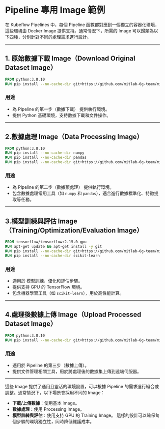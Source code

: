 # Pipeline 專用 Image 範例

在 Kubeflow Pipelines 中，每個 Pipeline 函數都對應到一個獨立的容器化環境，這些環境由 Docker Image 提供支持。通常情況下，所需的 Image 可以歸類為以下四種，分別針對不同的處理需求進行設計。

---
## 1. 原始數據下載 Image（Download Original Dataset Image）

```dockerfile
FROM python:3.8.10
RUN pip install --no-cache-dir git+https://github.com/mitlab-6g-team/mitlab-aiml-tools.git@v1.1.1
```
### 用途
* 為 Pipeline 的第一步（數據下載） 提供執行環境。
* 提供 Python 基礎環境，支持數據下載和文件操作。

---
## 2.數據處理 Image（Data Processing Image）

```dockerfile
FROM python:3.8.10
RUN pip install --no-cache-dir numpy
RUN pip install --no-cache-dir pandas
RUN pip install --no-cache-dir git+https://github.com/mitlab-6g-team/mitlab-aiml-tools.git@v1.1.1
```
### 用途
* 為 Pipeline 的第二步（數據預處理） 提供執行環境。
* 包含數據處理常用工具（如 ```numpy``` 和 ```pandas```），適合進行數據標準化、特徵提取等任務。

---
## 3.模型訓練與評估 Image（Training/Optimization/Evaluation Image）

```dockerfile
FROM tensorflow/tensorflow:2.15.0-gpu
RUN apt-get update && apt-get install -y git
RUN pip install --no-cache-dir git+https://github.com/mitlab-6g-team/mitlab-aiml-tools.git@v1.1.1
RUN pip install --no-cache-dir scikit-learn
```
### 用途
* 適用於 模型訓練、優化和評估步驟。
* 提供支持 GPU 的 TensorFlow 環境。
* 包含機器學習工具（如 ```scikit-learn```），用於高性能計算。

---

## 4.處理後數據上傳 Image（Upload Processed Dataset Image）

```dockerfile
FROM python:3.8.10
RUN pip install --no-cache-dir git+https://github.com/mitlab-6g-team/mitlab-aiml-tools.git@v1.1.1
```
### 用途
* 適用於 Pipeline 的第三步（數據上傳）。
* 提供文件管理相關工具，用於將處理後的數據集上傳到遠端伺服器。

---
這些 Image 提供了通用且靈活的環境設置，可以根據 Pipeline 的需求進行組合或調整。通常情況下，以下場景會採用不同的 Image：

* **下載/上傳數據**：使用基本 Image。
* **數據處理**：使用 Processing Image。
* **模型訓練與評估**：使用支持 GPU 的 Training Image。
這樣的設計可以確保每個步驟的環境獨立性，同時降低維護成本。